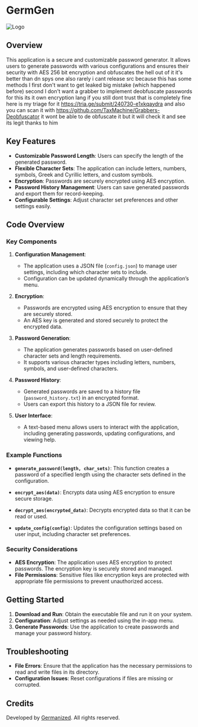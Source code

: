 # GermGen

![Logo](https://i.ibb.co/928s7Xk/GermGen.gif)

## Overview

This application is a secure and customizable password generator. It allows users to generate passwords with various configurations and ensures their security with AES 256 bit encryption and obfuscates the hell out of it
it's better than dn spys one also rarely i cant release src because this has some methods I first don't want to get leaked big mistake (which happened before) second I don't want a grabber to implement deobfuscate passwords for this its it own encryption lang
if you still dont trust that is completely fine here is my triage for it https://tria.ge/submit/240730-e1xkqaydra and also you can scan it with https://github.com/TaxMachine/Grabbers-Deobfuscator it wont be able to de obfuscate it but it will check it and see its legit thanks to him

## Key Features

- **Customizable Password Length**: Users can specify the length of the generated password.
- **Flexible Character Sets**: The application can include letters, numbers, symbols, Greek and Cyrillic letters, and custom symbols.
- **Encryption**: Passwords are securely encrypted using AES encryption.
- **Password History Management**: Users can save generated passwords and export them for record-keeping.
- **Configurable Settings**: Adjust character set preferences and other settings easily.

## Code Overview

### Key Components

1. **Configuration Management**:
   - The application uses a JSON file (`config.json`) to manage user settings, including which character sets to include.
   - Configuration can be updated dynamically through the application’s menu.

2. **Encryption**:
   - Passwords are encrypted using AES encryption to ensure that they are securely stored.
   - An AES key is generated and stored securely to protect the encrypted data.

3. **Password Generation**:
   - The application generates passwords based on user-defined character sets and length requirements.
   - It supports various character types including letters, numbers, symbols, and user-defined characters.

4. **Password History**:
   - Generated passwords are saved to a history file (`password_history.txt`) in an encrypted format.
   - Users can export this history to a JSON file for review.

5. **User Interface**:
   - A text-based menu allows users to interact with the application, including generating passwords, updating configurations, and viewing help.

### Example Functions

- **`generate_password(length, char_sets)`**: This function creates a password of a specified length using the character sets defined in the configuration.

- **`encrypt_aes(data)`**: Encrypts data using AES encryption to ensure secure storage.

- **`decrypt_aes(encrypted_data)`**: Decrypts encrypted data so that it can be read or used.

- **`update_config(config)`**: Updates the configuration settings based on user input, including character set preferences.

### Security Considerations

- **AES Encryption**: The application uses AES encryption to protect passwords. The encryption key is securely stored and managed.
- **File Permissions**: Sensitive files like encryption keys are protected with appropriate file permissions to prevent unauthorized access.

## Getting Started

1. **Download and Run**: Obtain the executable file and run it on your system.
2. **Configuration**: Adjust settings as needed using the in-app menu.
3. **Generate Passwords**: Use the application to create passwords and manage your password history.

## Troubleshooting

- **File Errors**: Ensure that the application has the necessary permissions to read and write files in its directory.
- **Configuration Issues**: Reset configurations if files are missing or corrupted.

## Credits

Developed by [Germanized](https://germanized.github.io/). All rights reserved.
